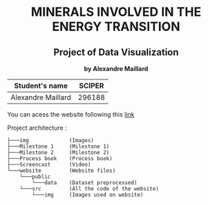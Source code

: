 **<h1 align="center">MINERALS INVOLVED IN THE ENERGY TRANSITION </h1>**
**<h2 align="center">Project of Data Visualization</h2>**
**<p align="center">by Alexandre Maillard</p>**

| Student's name | SCIPER |
| -------------- | ------ |
| Alexandre Maillard     | 296188 |
   

You can acess the website following this [link](https://com-480-data-visualization.github.io/MineralsViz/)

Project architecture :
```
├───img             (Images)
├───Milestone 1     (Milestone 1)
├───Milestone 2     (Milestone 2)
├───Process book    (Process book)
├───Screencast      (Video)
└───website         (Website files)
    └───public 
        └───data    (Dataset preprocessed)   
    └───src         (All the code of the website)
        └───img     (Images used on website)
```
